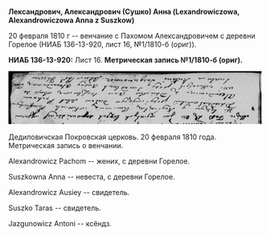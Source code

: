 **Лександрович, Александрович (Сушко) Анна (Lexandrowiczowa,
Alexandrowiczowa Anna z Suszkow)**

20 февраля 1810 г -- венчание с Пахомом Александровичем с деревни
Горелое (НИАБ 136-13-920, лист 16, №1/1810-б (ориг)).

**НИАБ 136-13-920:** Лист 16. **Метрическая запись №1/1810-б (ориг).**

![](./media/1f1f8e91b27d8fd9ead5f3eb4946c5e58947cabf.png)

Дедиловичская Покровская церковь. 20 февраля 1810 года. Метрическая
запись о венчании.

Alexandrowicz Pachom -- жених, с деревни Горелое.

Suszkowna Anna -- невеста, с деревни Горелое.

Alexandrowicz Ausiey -- свидетель.

Suszko Taras -- свидетель.

Jazgunowicz Antoni -- ксёндз.
